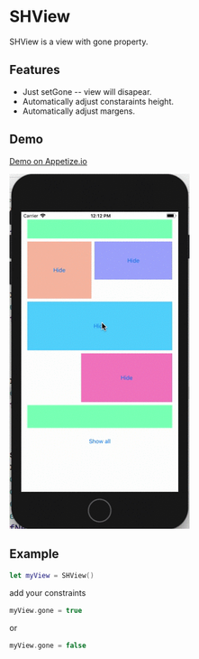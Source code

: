 # SHView
SHView is a view with gone property.

## Features

- Just setGone -- view will disapear.
- Automatically adjust constaraints height.
- Automatically adjust margens.

## Demo

[Demo on Appetize.io](https://appetize.io/app/qvxzbzh55uzxwawpc63mrq0abg?device=iphone6s&scale=75&orientation=portrait&osVersion=11.4)

![Preview](demo.gif)


## Example

```swift
let myView = SHView()
```
add your constraints

```swift
myView.gone = true
```
or
```swift
myView.gone = false
```
